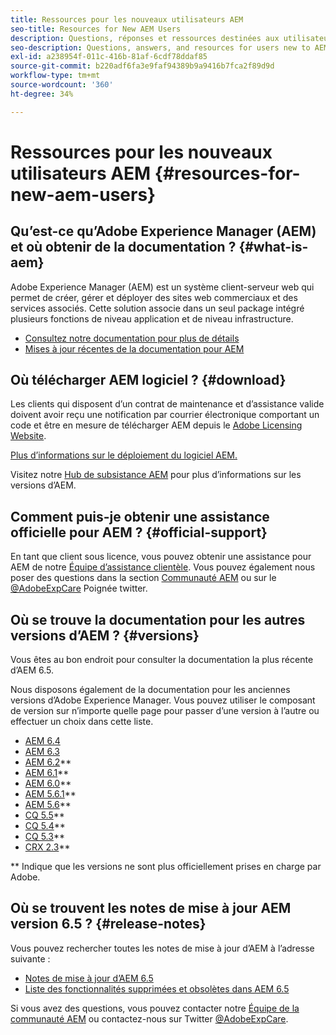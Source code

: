 ```yaml
---
title: Ressources pour les nouveaux utilisateurs AEM
seo-title: Resources for New AEM Users
description: Questions, réponses et ressources destinées aux utilisateurs qui découvrent les AEM
seo-description: Questions, answers, and resources for users new to AEM
exl-id: a238954f-011c-416b-81af-6cdf78ddaf85
source-git-commit: b220adf6fa3e9faf94389b9a9416b7fca2f89d9d
workflow-type: tm+mt
source-wordcount: '360'
ht-degree: 34%

---
```


# Ressources pour les nouveaux utilisateurs AEM {#resources-for-new-aem-users}

## Qu’est-ce qu’Adobe Experience Manager (AEM) et où obtenir de la documentation ? {#what-is-aem}

Adobe Experience Manager (AEM) est un système client-serveur web qui permet de créer, gérer et déployer des sites web commerciaux et des services associés. Cette solution associe dans un seul package intégré plusieurs fonctions de niveau application et de niveau infrastructure.

* [Consultez notre documentation pour plus de détails](/help/sites-deploying/home.md)
* [Mises à jour récentes de la documentation pour AEM](https://helpx.adobe.com/fr/experience-manager/documentation-updates.html)

## Où télécharger AEM logiciel ? {#download}

Les clients qui disposent d’un contrat de maintenance et d’assistance valide doivent avoir reçu une notification par courrier électronique comportant un code et être en mesure de télécharger AEM depuis le [Adobe Licensing Website](http://licensing.adobe.com/).

[Plus d’informations sur le déploiement du logiciel AEM.](/help/sites-deploying/home.md)

Visitez notre [Hub de subsistance AEM](https://experienceleague.adobe.com/docs/experience-manager-release-information/aem-release-updates/aem-releases-updates.html?lang=fr) pour plus d’informations sur les versions d’AEM.

## Comment puis-je obtenir une assistance officielle pour AEM ? {#official-support}

En tant que client sous licence, vous pouvez obtenir une assistance pour AEM de notre [Équipe d’assistance clientèle](https://helpx.adobe.com/fr/marketing-cloud/contact-support.html). Vous pouvez également nous poser des questions dans la section [Communauté AEM](https://experienceleaguecommunities.adobe.com/t5/adobe-experience-manager/ct-p/adobe-experience-manager-community?profile.language=fr) ou sur le [@AdobeExpCare](https://twitter.com/adobeexpcare) Poignée twitter.

## Où se trouve la documentation pour les autres versions d’AEM ? {#versions}

Vous êtes au bon endroit pour consulter la documentation la plus récente d’AEM 6.5.

Nous disposons également de la documentation pour les anciennes versions d’Adobe Experience Manager. Vous pouvez utiliser le composant de version sur n’importe quelle page pour passer d’une version à l’autre ou effectuer un choix dans cette liste.

* [AEM 6.4](https://experienceleague.adobe.com/docs/experience-manager-64.html?lang=fr)
* [AEM 6.3](https://helpx.adobe.com/fr/support/experience-manager/6-3.html)
* [AEM 6.2](https://experienceleague.adobe.com/docs/experience-manager-release-information/aem-release-updates/previous-updates/aem-previous-versions.html?lang=fr#previous-updates)**
* [AEM 6.1](https://docs.adobe.com/docs/en/aem/6-1.html)**
* [AEM 6.0](https://docs.adobe.com/docs/en/aem/6-0.html)**
* [AEM 5.6.1](https://experienceleague.adobe.com/docs/experience-manager-release-information/aem-release-updates/previous-updates/aem-previous-versions.html?lang=fr#previous-updates)**
* [AEM 5.6](https://helpx.adobe.com/experience-manager/aem-previous-versions.html)**
* [CQ 5.5](https://helpx.adobe.com/experience-manager/aem-previous-versions.html)**
* [CQ 5.4](https://helpx.adobe.com/experience-manager/aem-previous-versions.html)**
* [CQ 5.3](https://helpx.adobe.com/experience-manager/aem-previous-versions.html)**
* [CRX 2.3](https://helpx.adobe.com/experience-manager/aem-previous-versions.html)**

** Indique que les versions ne sont plus officiellement prises en charge par Adobe.

## Où se trouvent les notes de mise à jour AEM version 6.5 ? {#release-notes}

Vous pouvez rechercher toutes les notes de mise à jour d’AEM à l’adresse suivante :

* [Notes de mise à jour d’AEM 6.5](/help/release-notes/home.md)
* [Liste des fonctionnalités supprimées et obsolètes dans AEM 6.5](/help/release-notes/deprecated-removed-features.md)

Si vous avez des questions, vous pouvez contacter notre [Équipe de la communauté AEM](http://help-forums.adobe.com/content/adobeforums/en/experience-manager-forum/adobe-experience-manager.html) ou contactez-nous sur Twitter [@AdobeExpCare](https://twitter.com/adobeexpcare).

